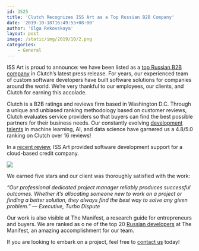 ```yaml
---
id: 3525
title: 'Clutch Recognizes ISS Art as a Top Russian B2B Company'
date: '2019-10-18T16:49:55+08:00'
author: 'Olga Rekovskaya'
layout: post
image: /static/img/2019/10/2.png
categories:
    - General
---
```


ISS Art is proud to announce: we have been listed as a [top Russian B2B company](<http://Highest-Rated B2B Firms in Belarus, Estonia, Latvia, Lithuania, and Russia>) in Clutch’s latest press release. For years, our experienced team of custom software developers have built software solutions for companies around the world. We’re very thankful to our employees, our clients, and Clutch for earning this accolade.

Clutch is a B2B ratings and reviews firm based in Washington D.C. Through a unique and unbiased ranking methodology based on customer reviews, Clutch evaluates service providers so that buyers can find the best possible partners for their business needs. Our constantly evolving [development talents](https://clutch.co/developers/artificial-intelligence) in machine learning, AI, and data science have garnered us a 4.8/5.0 ranking on Clutch over 16 reviews!

In a [recent review](https://clutch.co/profile/iss-art), ISS Art provided software development support for a cloud-based credit company.

![](https://issart.com/blog/wp-content/uploads/2019/10/1.png)

We earned five stars and our client was thoroughly satisfied with the work:

*“Our professional dedicated project manager reliably produces successful outcomes. Whether it’s allocating someone new to work on a project or finding a better solution, they always find the best way to solve any given problem.” — Executive, Turbo Dispute*

Our work is also visible at The Manifest, a research guide for entrepreneurs and buyers. We are ranked as o ne of the top 20 [Russian developers](https://themanifest.com/ru/software-development/companies#issart) at The Manifest, an amazing accomplishment for our team.

If you are looking to embark on a project, feel free to [contact us](https://issart.com/blog/#cf7_form_box) today!